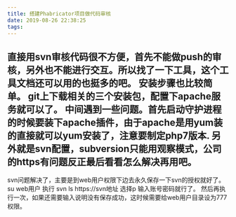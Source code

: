 ```yaml
---
title: 搭建Phabricator项目做代码审核
date: 2019-08-26 22:38:25
tags:
---
```

直接用svn审核代码很不方便，首先不能做push的审核，另外也不能进行交互。所以找了一下工具，这个工具文档还可以用的也挺多的吧。
安装步骤也比较简单。
git上下载相关的三个安装包，配置下apache服务就可以了。
中间遇到一些问题。首先启动守护进程的时候要装下apache插件，由于apache是用yum装的直接就可以yum安装了，注意要制定php7版本.
另外就是svn配置，subversion只能用观察模式，公司的https有问题反正最后看看怎么解决再用吧。
----------
svn问题解决了，主要是到web用户权限下边去永久保存一下svn的授权就好了。su web用户 执行 svn ls https://svn地址 选择p 输入账号密码就行了。
然后再执行一次，如果还需要输入说明没有保存成功，这时候需要给web用户目录设为777权限。
